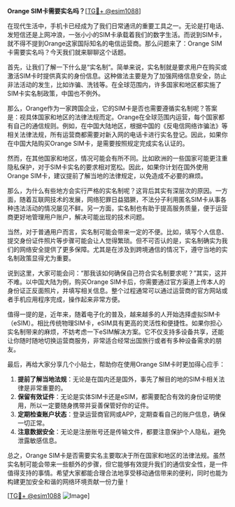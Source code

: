 **Orange SIM卡需要实名吗？**[[TG💪+ @esim1088](https://t.me/s/esim1088)]

在现代生活中，手机卡已经成为了我们日常通讯的重要工具之一。无论是打电话、发短信还是上网冲浪，一张小小的SIM卡承载着我们的数字生活。而说到SIM卡，就不得不提到Orange这家国际知名的电信运营商。那么问题来了：Orange SIM卡需要实名吗？今天我们就来聊聊这个话题。

首先，让我们了解一下什么是“实名制”。简单来说，实名制就是要求用户在购买或激活SIM卡时提供真实的身份信息。这种做法主要是为了加强网络信息安全，防止非法活动的发生，比如诈骗、洗钱等。在全球范围内，许多国家和地区都实施了SIM卡实名制政策，中国也不例外。

那么，Orange作为一家跨国企业，它的SIM卡是否也需要遵循实名制呢？答案是：视具体国家和地区的法律法规而定。Orange在全球范围内运营，每个国家都有自己的通信规则。例如，在中国大陆地区，根据中国的《反电信网络诈骗法》等相关法律法规，所有运营商都需要对新入网的电话卡进行实名登记。因此，如果你在中国大陆购买Orange SIM卡，是需要按照规定完成实名认证的。

然而，在其他国家和地区，情况可能会有所不同。比如欧洲的一些国家可能更注重隐私保护，对于SIM卡实名的要求相对宽松。因此，如果你计划在国外使用Orange SIM卡，建议提前了解当地的法律规定，以免造成不必要的麻烦。

那么，为什么有些地方会实行严格的实名制呢？这背后其实有深层次的原因。一方面，随着互联网技术的发展，网络犯罪日益猖獗，不法分子利用匿名SIM卡从事各种违法活动的情况屡见不鲜。另一方面，实名制也有助于提高服务质量，便于运营商更好地管理用户账户，解决可能出现的技术问题。

当然，对于普通用户而言，实名制可能会带来一定的不便。比如，填写个人信息、提交身份证件照片等步骤可能会让人觉得繁琐。但不可否认的是，实名制确实为我们的网络安全提供了更多保障。尤其是在涉及到跨境通信的情况下，遵守当地的实名制政策显得尤为重要。

说到这里，大家可能会问：“那我该如何确保自己符合实名制要求呢？”其实，这并不难。以中国大陆为例，购买Orange SIM卡后，你需要通过官方渠道上传本人的身份证正反面照片，并填写相关信息。整个过程通常可以通过运营商的官方网站或者手机应用程序完成，操作起来非常方便。

值得一提的是，近年来，随着电子化的普及，越来越多的人开始选择虚拟SIM卡（eSIM）。相比传统物理SIM卡，eSIM具有更高的灵活性和便捷性。如果你担心实名制带来的麻烦，不妨考虑一下eSIM解决方案。它不仅支持多设备共享，还能让你随时随地切换运营商服务，非常适合经常出国旅行或者有多种设备需求的朋友。

最后，再给大家分享几个小贴士，帮助你在使用Orange SIM卡时更加得心应手：

1. **提前了解当地法规**：无论是在国内还是国外，事先了解目的地的SIM卡相关法律是非常重要的。
2. **保留有效证件**：无论是实体SIM卡还是eSIM，都需要配合有效的身份证明使用，所以一定要随身携带并妥善保管好你的证件。
3. **定期检查账户状态**：登录运营商官网或APP，定期查看自己的账户信息，确保一切正常。
4. **注意数据安全**：无论是注册账号还是传输文件，都要注意保护个人隐私，避免泄露敏感信息。

总之，Orange SIM卡是否需要实名主要取决于所在国家和地区的法律法规。虽然实名制可能会带来一些额外的步骤，但它能够有效提升我们的通信安全性，是一件值得支持的事情。希望大家都能合理合法地享受移动通信带来的便利，同时也能为构建更加安全和谐的网络环境贡献一份力量！

[[TG💪+ @esim1088](https://t.me/s/esim1088) ![Image](https://i.postimg.cc/4NQfJmqS/Snipaste-2025-05-13-00-14-12.png)]